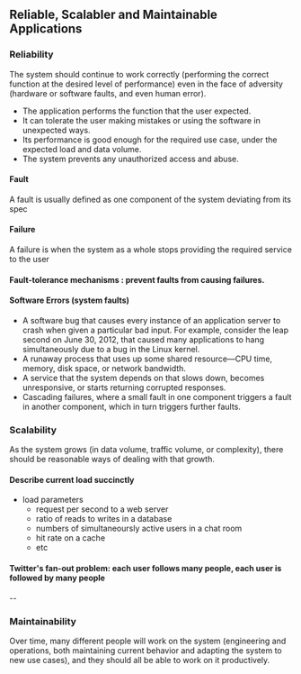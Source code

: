 ## Reliable, Scalabler and Maintainable Applications

### Reliability
The system should continue to work correctly (performing the correct function at the desired level of performance) even in the face of adversity (hardware or software faults, and even human error).
- The application performs the function that the user expected.
- It can tolerate the user making mistakes or using the software in unexpected ways.
- Its performance is good enough for the required use case, under the expected load and data volume.
- The system prevents any unauthorized access and abuse.

#### Fault
A fault is usually defined as one component of the system deviating from its spec
#### Failure
A failure is when the system as a whole stops providing the required service to the user
#### Fault-tolerance mechanisms : prevent faults from causing failures.

#### Software Errors (system faults)
- A software bug that causes every instance of an application server to crash when given a particular bad input. For example, consider the leap second on June 30, 2012, that caused many applications to hang simultaneously due to a bug in the Linux kernel.
- A runaway process that uses up some shared resource—CPU time, memory, disk space, or network bandwidth.
- A service that the system depends on that slows down, becomes unresponsive, or starts returning corrupted responses.
- Cascading failures, where a small fault in one component triggers a fault in another component, which in turn triggers further faults.

### Scalability
As the system grows (in data volume, traffic volume, or complexity), there should be reasonable ways of dealing with that growth.

#### Describe current load succinctly
   - load parameters
        - request per second to a web server
        - ratio of reads to writes in a database
        - numbers of simultaneoursly active users in a chat room
        - hit rate on a cache
        - etc

#### Twitter's fan-out problem: each user follows many people, each user is followed by many people
--
### Maintainability
Over time, many different people will work on the system (engineering and operations, both maintaining current behavior and adapting the system to new use cases), and they should all be able to work on it productively.
